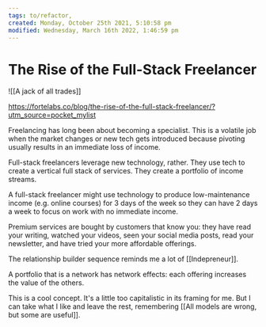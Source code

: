 ```yaml
---
tags: to/refactor, 
created: Monday, October 25th 2021, 5:10:58 pm
modified: Wednesday, March 16th 2022, 1:46:59 pm
---
```


# The Rise of the Full-Stack Freelancer
![[A jack of all trades]]

https://fortelabs.co/blog/the-rise-of-the-full-stack-freelancer/?utm_source=pocket_mylist

Freelancing has long been about becoming a specialist. This is a volatile job when the market changes or new tech gets introduced because pivoting usually results in an immediate loss of income.

Full-stack freelancers leverage new technology, rather. They use tech to create a vertical full stack of services. They create a portfolio of income streams.

A full-stack freelancer might use technology to produce low-maintenance income (e.g. online courses) for 3 days of the week so they can have 2 days a week to focus on work with no immediate income.

Premium services are bought by customers that know you: they have read your writing, watched your videos, seen your social media posts, read your newsletter, and have tried your more affordable offerings.

The relationship builder sequence reminds me a lot of [[Indepreneur]].

A portfolio that is a network has network effects: each offering increases the value of the others.

This is a cool concept. It's a little too capitalistic in its framing for me. But I can take what I like and leave the rest, remembering [[All models are wrong, but some are useful]].